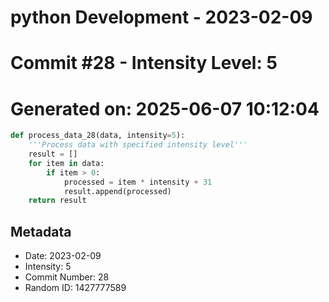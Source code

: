 ﻿# python Development - 2023-02-09
# Commit #28 - Intensity Level: 5
# Generated on: 2025-06-07 10:12:04
```python
def process_data_28(data, intensity=5):
    '''Process data with specified intensity level'''
    result = []
    for item in data:
        if item > 0:
            processed = item * intensity + 31
            result.append(processed)
    return result
```
## Metadata
- Date: 2023-02-09
- Intensity: 5
- Commit Number: 28
- Random ID: 1427777589
